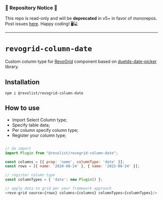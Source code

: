 ### 🚨 Repository Notice 🚨

This repo is read-only and will be **deprecated** in v5+ in favor of monorepos. Post issues [here](https://github.com/revolist/revogrid). Happy coding! 🖥️💻

---

# `revogrid-column-date`
Custom column type for [RevoGrid](https://github.com/revolist/revogrid) component based on [duetds-date-picker](https://github.com/duetds/date-picker) library.


## Installation
`npm i @revolist/revogrid-column-date`

## How to use

- Import Select Column type;
- Specify table data;
- Per column specify column type;
- Register your column type;
```js

// do import
import Plugin from "@revolist/revogrid-column-date";

const columns = [{ prop: 'name', columnType: 'date' }];
const rows = [{ name: '2020-08-24' }, { name: '2022-08-24' }];

// register column type
const columnTypes = { 'date': new Plugin() };

// apply data to grid per your framework approach
<revo-grid source={rows} columns={columns} columnTypes={columnTypes}/>
```
